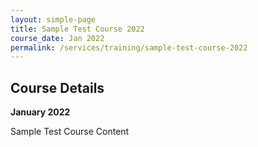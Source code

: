 ```yaml
---
layout: simple-page
title: Sample Test Course 2022
course_date: Jan 2022
permalink: /services/training/sample-test-course-2022
---
```


## Course Details
**January 2022**

Sample Test Course Content
